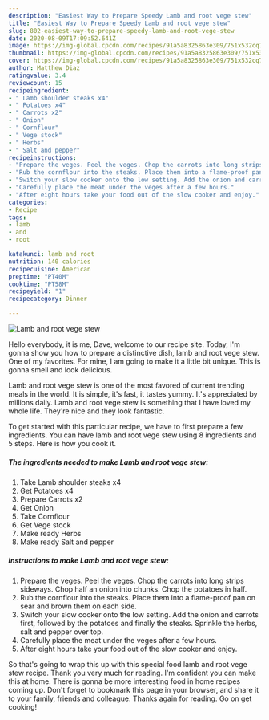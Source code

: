 ```yaml
---
description: "Easiest Way to Prepare Speedy Lamb and root vege stew"
title: "Easiest Way to Prepare Speedy Lamb and root vege stew"
slug: 802-easiest-way-to-prepare-speedy-lamb-and-root-vege-stew
date: 2020-08-09T17:09:52.641Z
image: https://img-global.cpcdn.com/recipes/91a5a8325863e309/751x532cq70/lamb-and-root-vege-stew-recipe-main-photo.jpg
thumbnail: https://img-global.cpcdn.com/recipes/91a5a8325863e309/751x532cq70/lamb-and-root-vege-stew-recipe-main-photo.jpg
cover: https://img-global.cpcdn.com/recipes/91a5a8325863e309/751x532cq70/lamb-and-root-vege-stew-recipe-main-photo.jpg
author: Matthew Diaz
ratingvalue: 3.4
reviewcount: 15
recipeingredient:
- " Lamb shoulder steaks x4"
- " Potatoes x4"
- " Carrots x2"
- " Onion"
- " Cornflour"
- " Vege stock"
- " Herbs"
- " Salt and pepper"
recipeinstructions:
- "Prepare the veges. Peel the veges. Chop the carrots into long strips sideways. Chop half an onion into chunks. Chop the potatoes in half."
- "Rub the cornflour into the steaks. Place them into a flame-proof pan on sear and brown them on each side."
- "Switch your slow cooker onto the low setting. Add the onion and carrots first, followed by the potatoes and finally the steaks. Sprinkle the herbs, salt and pepper over top."
- "Carefully place the meat under the veges after a few hours."
- "After eight hours take your food out of the slow cooker and enjoy."
categories:
- Recipe
tags:
- lamb
- and
- root

katakunci: lamb and root 
nutrition: 140 calories
recipecuisine: American
preptime: "PT40M"
cooktime: "PT58M"
recipeyield: "1"
recipecategory: Dinner

---
```



![Lamb and root vege stew](https://img-global.cpcdn.com/recipes/91a5a8325863e309/751x532cq70/lamb-and-root-vege-stew-recipe-main-photo.jpg)

Hello everybody, it is me, Dave, welcome to our recipe site. Today, I'm gonna show you how to prepare a distinctive dish, lamb and root vege stew. One of my favorites. For mine, I am going to make it a little bit unique. This is gonna smell and look delicious.

Lamb and root vege stew is one of the most favored of current trending meals in the world. It is simple, it's fast, it tastes yummy. It's appreciated by millions daily. Lamb and root vege stew is something that I have loved my whole life. They're nice and they look fantastic.




To get started with this particular recipe, we have to first prepare a few ingredients. You can have lamb and root vege stew using 8 ingredients and 5 steps. Here is how you cook it.

<!--inarticleads1-->

##### The ingredients needed to make Lamb and root vege stew:

1. Take  Lamb shoulder steaks x4
1. Get  Potatoes x4
1. Prepare  Carrots x2
1. Get  Onion
1. Take  Cornflour
1. Get  Vege stock
1. Make ready  Herbs
1. Make ready  Salt and pepper




<!--inarticleads2-->

##### Instructions to make Lamb and root vege stew:

1. Prepare the veges. Peel the veges. Chop the carrots into long strips sideways. Chop half an onion into chunks. Chop the potatoes in half.
1. Rub the cornflour into the steaks. Place them into a flame-proof pan on sear and brown them on each side.
1. Switch your slow cooker onto the low setting. Add the onion and carrots first, followed by the potatoes and finally the steaks. Sprinkle the herbs, salt and pepper over top.
1. Carefully place the meat under the veges after a few hours.
1. After eight hours take your food out of the slow cooker and enjoy.




So that's going to wrap this up with this special food lamb and root vege stew recipe. Thank you very much for reading. I'm confident you can make this at home. There is gonna be more interesting food in home recipes coming up. Don't forget to bookmark this page in your browser, and share it to your family, friends and colleague. Thanks again for reading. Go on get cooking!
